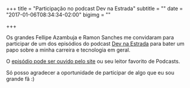 +++
title = "Participação no podcast Dev na Estrada"
subtitle = ""
date = "2017-01-06T08:34:34-02:00"
bigimg = ""

+++

Os grandes Fellipe Azambuja e Ramon Sanches me convidaram para participar de um dos episódios do podcast [Dev na Estrada](http://devnaestrada.com.br) para bater um papo sobre a minha carreira e tecnologia em geral. 

<!--more-->

O [episódio pode ser ouvido pelo site](http://devnaestrada.com.br/2017/01/05/entrevista-elton-minetto.html) ou seu leitor favorito de Podcasts.

Só posso agradecer a oportunidade de participar de algo que eu sou grande fã :)


